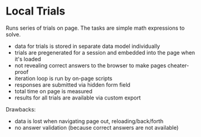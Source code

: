 # Local Trials

Runs series of trials on page.
The tasks are simple math expressions to solve.

- data for trials is stored in separate data model individually
- trials are pregenerated for a session and embedded into the page when it's loaded
- not revealing correct answers to the browser to make pages cheater-proof
- iteration loop is run by on-page scripts
- responses are submitted via hidden form field
- total time on page is measured
- results for all trials are available via custom export

Drawbacks:
- data is lost when navigating page out, reloading/back/forth
- no answer validation (because correct answers are not available)